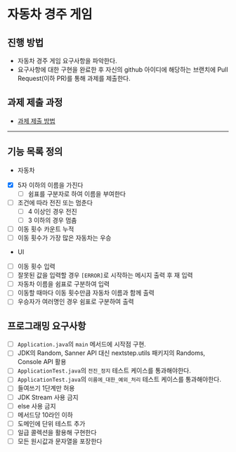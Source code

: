 # 자동차 경주 게임
## 진행 방법
* 자동차 경주 게임 요구사항을 파악한다.
* 요구사항에 대한 구현을 완료한 후 자신의 github 아이디에 해당하는 브랜치에 Pull Request(이하 PR)를 통해 과제를 제출한다.

## 과제 제출 과정
* [과제 제출 방법](https://github.com/next-step/nextstep-docs/tree/master/precourse)

***

## 기능 목록 정의
* 자동차
- [x] 5자 이하의 이름을 가진다
  - [ ] 쉼표를 구분자로 하여 이름을 부여한다
- [ ] 조건에 따라 전진 또는 멈춘다
  - [ ] 4 이상인 경우 전진
  - [ ] 3 이하의 경우 멈춤
- [ ] 이동 횟수 카운트 누적
- [ ] 이동 횟수가 가장 많은 자동차는 우승
* UI
- [ ] 이동 횟수 입력
- [ ] 잘못된 값을 입력할 경우 `[ERROR]`로 시작하는 메시지 출력 후 재 입력
- [ ] 자동차 이름을 쉼표로 구분하여 입력
- [ ] 이동할 때마다 이동 횟수만큼 자동차 이름과 함께 출력
- [ ] 우승자가 여러명인 경우 쉼표로 구분하여 출력

## 프로그래밍 요구사항
- [ ] `Application.java`의 `main` 메서드에 시작점 구현.
- [ ] JDK의 Random, Sanner API 대신 nextstep.utils 패키지의 Randoms, Console API 활용
- [ ] `ApplicationTest.java`의 `전진_정지` 테스트 케이스를 통과해야한다.
- [ ] `ApplicationTest.java`의 `이름에_대한_예외_처리` 테스트 케이스를 통과해야한다.
- [ ] 들여쓰기 1단계만 허용
- [ ] JDK Stream 사용 금지
- [ ] else 사용 금지
- [ ] 메서드당 10라인 이하
- [ ] 도메인에 단위 테스트 추가
- [ ] 일급 콜렉션을 활용해 구현한다
- [ ] 모든 원시값과 문자열을 포장한다